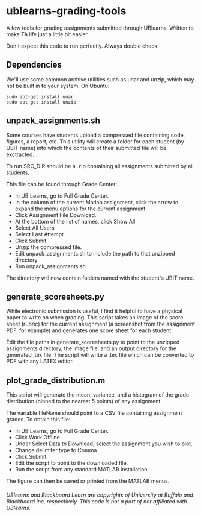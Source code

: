 # ublearns-grading-tools
A few tools for grading assignments submitted through UBlearns. Written to make TA life just a little bit easier. 

Don't expect this code to run perfectly. Always double check. 




## Dependencies
We'll use some common archive utilities such as unar and unzip, which may not be built in to your system. 
On Ubuntu:

```
sudo apt-get install unar
sudo apt-get install unzip
````


## unpack_assignments.sh
Some courses have students upload a compressed file containing code, figures, a report, etc. 
This utility will create a folder for each student (by UBIT name) into which the contents of their submitted file will be exctracted. 

To run SRC_DIR should be a .zip containing all assignments submitted by all students. 

This file can be found through Grade Center:

* In UB Learns, go to Full Grade Center. 
* In the column of the current Matlab assignment, click the arrow to expand the menu options for the current assignment.
* Click Assignment File Download.
* At the bottom of the list of names, click Show All
* Select All Users
* Select Last Attempt
* Click Submit
* Unzip the compressed file.
* Edit unpack_assignments.sh to include the path to that unzipped directory. 
* Run unpack_assignments.sh

The directory will now contain folders named with the student's UBIT name.


## generate_scoresheets.py
While electronic submission is useful, I find it helpful to have a physical paper to write on when grading. This script
takes an image of the score sheet (rubric) for the current assignment (a screenshot from the assignment PDF, for example) and generates one score sheet for each student. 

Edit the file paths in generate_scoresheets.py to point to the unzipped assignments directory, the image file, and an output directory for the generated .tex file. The script will write a .tex file which can be converted to PDF with any LATEX editor. 


## plot_grade_distribution.m
This script will generate the mean, variance, and a histogram of the grade distribution (binned to the nearest 5 points) of any assignment.

The variable fileName should point to a CSV file containing assignment grades. To obtain this file:

* In UB Learns, go to Full Grade Center. 
* Click Work Offline
* Under Select Data to Download, select the assignment you wish to plot.
* Change delimiter type to Comma
* Click Submit.
* Edit the script to point to the downloaded file. 
* Run the script from any standard MATLAB installation. 

The figure can then be saved or printed from the MATLAB menus. 


###### UBlearns and Blackboard Learn are copyrights of University at Buffalo and Blackboard Inc, respectively. This code is not a part of nor affiliated with UBlearns.

